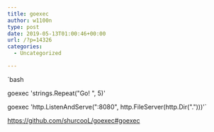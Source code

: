 ```yaml
---
title: goexec
author: w1100n
type: post
date: 2019-05-13T01:00:46+00:00
url: /?p=14326
categories:
  - Uncategorized

---
```

`bash

 goexec 'strings.Repeat("Go! ", 5)'

 goexec 'http.ListenAndServe(":8080", http.FileServer(http.Dir(".")))'`

https://github.com/shurcooL/goexec#goexec